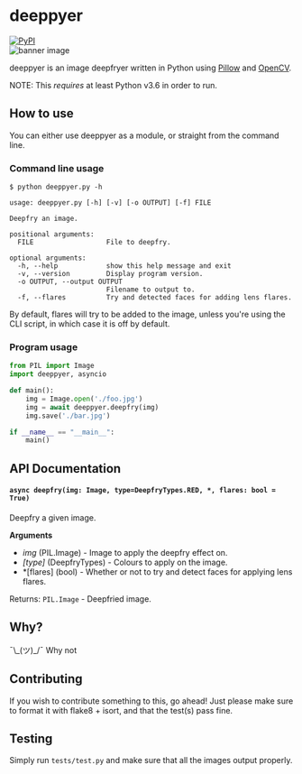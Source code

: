 # deeppyer
[![PyPI](https://img.shields.io/pypi/v/deeppyer.svg)](https://pypi.org/project/deeppyer/)  
![banner image](https://raw.githubusercontent.com/Ovyerus/deeppyer/master/banner.jpg)

deeppyer is an image deepfryer written in Python using [Pillow](https://python-pillow.org/)
and [OpenCV](https://pypi.org/project/opencv-python/).

NOTE: This *requires* at least Python v3.6 in order to run.

## How to use
You can either use deeppyer as a module, or straight from the command line.

### Command line usage
```
$ python deeppyer.py -h

usage: deeppyer.py [-h] [-v] [-o OUTPUT] [-f] FILE

Deepfry an image.

positional arguments:
  FILE                  File to deepfry.

optional arguments:
  -h, --help            show this help message and exit
  -v, --version         Display program version.
  -o OUTPUT, --output OUTPUT
                        Filename to output to.
  -f, --flares          Try and detected faces for adding lens flares.
```

By default, flares will try to be added to the image, unless you're using the CLI script,
in which case it is off by default.

### Program usage
```py
from PIL import Image
import deeppyer, asyncio

def main():
    img = Image.open('./foo.jpg')
    img = await deeppyer.deepfry(img)
    img.save('./bar.jpg')

if __name__ == "__main__":
    main()
```

## API Documentation
#### `async deepfry(img: Image, type=DeepfryTypes.RED, *, flares: bool = True)`
Deepfry a given image.

**Arguments**
 - *img* (PIL.Image) - Image to apply the deepfry effect on.
 - *[type]* (DeepfryTypes) - Colours to apply on the image.
 - *[flares] (bool) - Whether or not to try and detect faces for applying lens flares.

Returns:
  `PIL.Image` - Deepfried image.

## Why?
¯\\\_(ツ)_/¯ Why not

## Contributing
If you wish to contribute something to this, go ahead! Just please make sure to format it with flake8 + isort, and that the test(s) pass fine.

## Testing
Simply run `tests/test.py` and make sure that all the images output properly.
